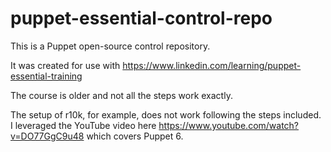 # puppet-essential-control-repo

This is a Puppet open-source control repository.

It was created for use with https://www.linkedin.com/learning/puppet-essential-training

The course is older and not all the steps work exactly.

The setup of r10k, for example, does not work following the steps included. I leveraged the YouTube video here https://www.youtube.com/watch?v=DO77GgC9u48 which covers Puppet 6.
